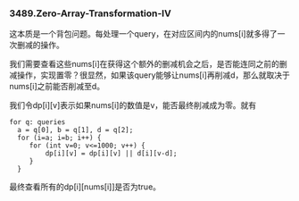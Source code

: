 ### 3489.Zero-Array-Transformation-IV

这本质是一个背包问题。每处理一个query，在对应区间内的nums[i]就多得了一次删减的操作。

我们需要查看这些nums[i]在获得这个额外的删减机会之后，是否能连同之前的删减操作，实现置零？很显然，如果该query能够让nums[i]再削减d，那么就取决于nums[i]之前能否削减至d。

我们令dp[i][v]表示如果nums[i]的数值是v，能否最终削减成为零。就有
```
for q: queries
  a = q[0], b = q[1], d = q[2];
  for (i=a; i=b; i++) {
     for (int v=0; v<=1000; v++) {
         dp[i][v] = dp[i][v] || d[i][v-d];
     }
  }
```
最终查看所有的dp[i][nums[i]]是否为true。

